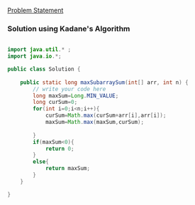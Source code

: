 [Problem Statement](https://www.codingninjas.com/codestudio/guided-paths/data-structures-algorithms/content/118820/offering/1381870)

### Solution using Kadane's Algorithm

```java

import java.util.* ;
import java.io.*; 

public class Solution {
	
	public static long maxSubarraySum(int[] arr, int n) {
		// write your code here
        long maxSum=Long.MIN_VALUE;
        long curSum=0;
        for(int i=0;i<n;i++){
            curSum=Math.max(curSum+arr[i],arr[i]);
            maxSum=Math.max(maxSum,curSum);
            
        }
        if(maxSum<0){
            return 0;
        }
        else{
            return maxSum;
        }
	}

}


```

